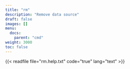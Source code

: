 ```yaml
---
title: "rm"
description: "Remove data source"
draft: false
images: []
menu:
  docs:
    parent: "cmd"
weight: 3000
toc: false
---
```


{{< readfile file="rm.help.txt" code="true" lang="text" >}}
